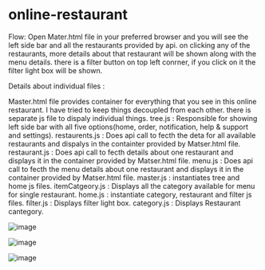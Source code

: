 # online-restaurant
Flow:
Open Mater.html file in your preferred browser and you will see the left side bar and all the restaurants provided by api. on clicking any of the restaurants, more details about that restaurant will be shown along with the menu details. there is a filter button on top left conrner, if you click on it the filter light box will be shown.
 
 Details about individual files :

Master.html file provides container for everything that you see in this online restaurant. I have tried to keep things decoupled from each other. there is separate js file to dispaly individual things.
tree.js : Responsible for showing left side bar with all five options(home, order, notification, help & support and settings).
restaurents.js : Does api call to fecth the deta for all available restaurants and dispalys in the containter provided by Matser.html file.
restaurant.js : Does api call to fecth details about one restaurant and displays it in the container provided by Matser.html file.
menu.js : Does api call to fecth the menu details about one restaurant and displays it in the container provided by Matser.html file.
master.js : instantiates tree and home js files.
itemCatgeory.js : Displays all the category available for menu for single restaurant.
home.js : instantiate category, restaurant and filter js files.
filter.js : Displays filter light box.
category.js : Displays Restaurant cantegory.



![image](https://user-images.githubusercontent.com/50864824/135609068-896c910c-c847-4b01-8f11-e3d4a2483bab.png)

![image](https://user-images.githubusercontent.com/50864824/135609202-c52f7818-d4f4-4c0d-9dfc-4651ee9e19da.png)

![image](https://user-images.githubusercontent.com/50864824/135609302-10447044-5854-4883-a12f-91cd430c1c53.png)


